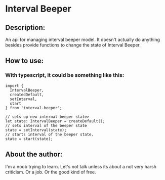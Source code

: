 # Interval Beeper

## Description:

An api for managing interval beeper model. It doesn't actually do anything besides provide functions to change the state of Interval Beeper. 

## How to use:

### With typescript, it could be something like this:
```
import { 
  IntervalBeeper, 
  createdDefault, 
  setInterval, 
  start 
} from 'interval-beeper';

// sets up new internal beeper state>
let state: IntervalBeeper = createDefault();
// sets interval of the beeper state
state = setInterval(state);
// starts interval of the beeper state.
state = start(state);
```

## About the author:

I'm a noob trying to learn. Let's not talk unless its about a not very harsh criticism. Or a job. Or the good kind of free.

